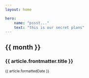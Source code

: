 ```yaml
---
layout: home

hero:
    name: "pssst..."
    text: "this is our secret plans"
---
```


<script setup>
import { data as articleMonthes } from './scheduled.data.js'
</script>

<span v-for="(articles, month) in articleMonthes">
  <h2>{{ month }}</h2>
  <span v-for="article in articles">
      <a :href="article.url" >
        <h3>
          {{ article.frontmatter.title }}
        </h3>
      </a>
      <small>{{ article.formattedDate }}</small>
  </span>
  <br/>
  <br/>
</span>
